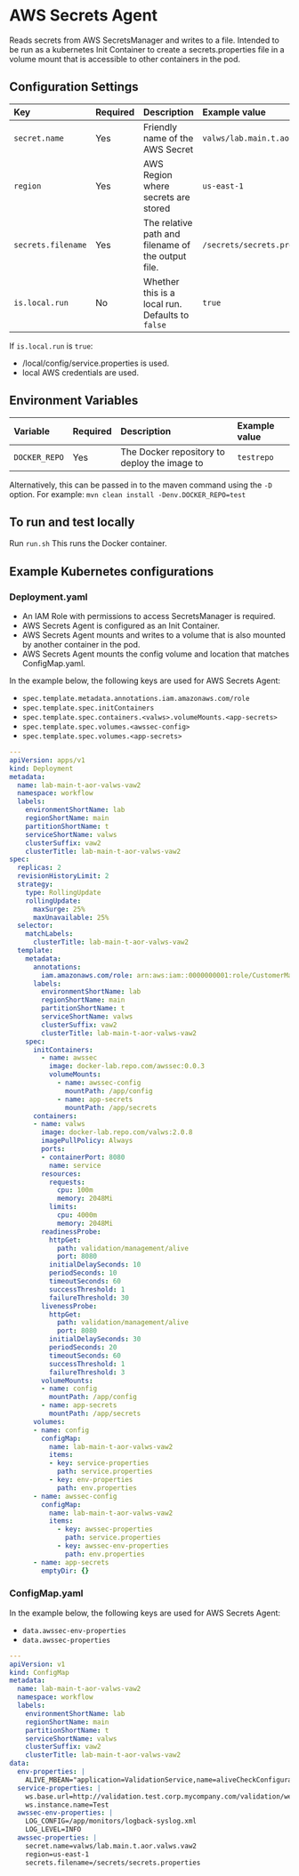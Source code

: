 # AWS Secrets Agent

Reads secrets from AWS SecretsManager and writes to a file. Intended to be run as a kubernetes Init Container to create a secrets.properties file in a volume mount that is
 accessible to other containers in the pod.

## Configuration Settings
| Key  | Required | Description | Example value |
| :--- | :--- | :--- | :--- |
| `secret.name`  | Yes  | Friendly name of the AWS Secret | `valws/lab.main.t.aor.valws.vaw2` |
| `region`  | Yes  | AWS Region where secrets are stored | `us-east-1` |
| `secrets.filename`  | Yes  | The relative path and filename of the output file. | `/secrets/secrets.properties` |
| `is.local.run`  | No | Whether this is a local run. Defaults to `false`  | `true` |

If `is.local.run` is `true`:
* /local/config/service.properties is used.
* local AWS credentials are used.

## Environment Variables
| Variable  | Required | Description | Example value |
| :--- | :--- | :--- | :--- |
| `DOCKER_REPO`  | Yes  | The Docker repository to deploy the image to | `testrepo` |

Alternatively, this can be passed in to the maven command using the `-D` option. For example:
`mvn clean install -Denv.DOCKER_REPO=test`

## To run and test locally
Run `run.sh`
This runs the Docker container.

## Example Kubernetes configurations

### Deployment.yaml
* An IAM Role with permissions to access SecretsManager is required.
* AWS Secrets Agent is configured as an Init Container.
* AWS Secrets Agent mounts and writes to a volume that is also mounted by another container in the pod.
* AWS Secrets Agent mounts the config volume and location that matches ConfigMap.yaml.

In the example below, the following keys are used for AWS Secrets Agent:
* `spec.template.metadata.annotations.iam.amazonaws.com/role`
* `spec.template.spec.initContainers`
* `spec.template.spec.containers.<valws>.volumeMounts.<app-secrets>`
* `spec.template.spec.volumes.<awssec-config>`
* `spec.template.spec.volumes.<app-secrets>`

```yaml
---
apiVersion: apps/v1
kind: Deployment
metadata:
  name: lab-main-t-aor-valws-vaw2
  namespace: workflow
  labels:
    environmentShortName: lab
    regionShortName: main
    partitionShortName: t
    serviceShortName: valws
    clusterSuffix: vaw2
    clusterTitle: lab-main-t-aor-valws-vaw2
spec:
  replicas: 2
  revisionHistoryLimit: 2
  strategy:
    type: RollingUpdate
    rollingUpdate:
      maxSurge: 25%
      maxUnavailable: 25%
  selector:
    matchLabels:
      clusterTitle: lab-main-t-aor-valws-vaw2
  template:
    metadata:
      annotations:
        iam.amazonaws.com/role: arn:aws:iam::0000000001:role/CustomerManaged-ValidationWebService
      labels:
        environmentShortName: lab
        regionShortName: main
        partitionShortName: t
        serviceShortName: valws
        clusterSuffix: vaw2
        clusterTitle: lab-main-t-aor-valws-vaw2
    spec:
      initContainers:
        - name: awssec
          image: docker-lab.repo.com/awssec:0.0.3
          volumeMounts:
            - name: awssec-config
              mountPath: /app/config
            - name: app-secrets
              mountPath: /app/secrets
      containers:
      - name: valws
        image: docker-lab.repo.com/valws:2.0.8
        imagePullPolicy: Always
        ports:
        - containerPort: 8080
          name: service
        resources:
          requests:
            cpu: 100m
            memory: 2048Mi
          limits:
            cpu: 4000m
            memory: 2048Mi
        readinessProbe:
          httpGet:
            path: validation/management/alive
            port: 8080
          initialDelaySeconds: 10
          periodSeconds: 10
          timeoutSeconds: 60
          successThreshold: 1
          failureThreshold: 30
        livenessProbe:
          httpGet:
            path: validation/management/alive
            port: 8080
          initialDelaySeconds: 30
          periodSeconds: 20
          timeoutSeconds: 60
          successThreshold: 1
          failureThreshold: 3
        volumeMounts:
        - name: config
          mountPath: /app/config
        - name: app-secrets
          mountPath: /app/secrets
      volumes:
      - name: config
        configMap:
          name: lab-main-t-aor-valws-vaw2
          items:
          - key: service-properties
            path: service.properties
          - key: env-properties
            path: env.properties
      - name: awssec-config
        configMap:
          name: lab-main-t-aor-valws-vaw2
          items:
            - key: awssec-properties
              path: service.properties
            - key: awssec-env-properties
              path: env.properties
      - name: app-secrets
        emptyDir: {}

```

### ConfigMap.yaml
In the example below, the following keys are used for AWS Secrets Agent:
* `data.awssec-env-properties`
* `data.awssec-properties`

```yaml
---
apiVersion: v1
kind: ConfigMap
metadata:
  name: lab-main-t-aor-valws-vaw2
  namespace: workflow
  labels:
    environmentShortName: lab
    regionShortName: main
    partitionShortName: t
    serviceShortName: valws
    clusterSuffix: vaw2
    clusterTitle: lab-main-t-aor-valws-vaw2
data:
  env-properties: |
    ALIVE_MBEAN="application=ValidationService,name=aliveCheckConfiguration"
  service-properties: |
    ws.base.url=http://validation.test.corp.mycompany.com/validation/web
    ws.instance.name=Test
  awssec-env-properties: |
    LOG_CONFIG=/app/monitors/logback-syslog.xml
    LOG_LEVEL=INFO
  awssec-properties: |
    secret.name=valws/lab.main.t.aor.valws.vaw2
    region=us-east-1
    secrets.filename=/secrets/secrets.properties

```
